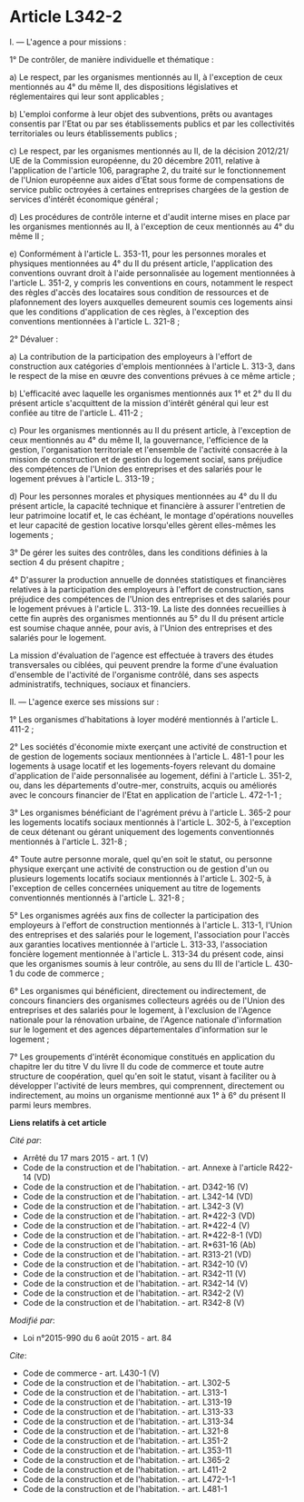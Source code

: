 # Article L342-2

I. ― L'agence a pour missions : 

1° De contrôler, de manière individuelle et thématique : 

a) Le respect, par les organismes mentionnés au II, à l'exception de ceux mentionnés au 4° du même II, des dispositions
législatives et réglementaires qui leur sont applicables ; 

b) L'emploi conforme à leur objet des subventions, prêts ou avantages consentis par l'Etat ou par ses établissements publics
et par les collectivités territoriales ou leurs établissements publics ; 

c) Le respect, par les organismes mentionnés au II, de la décision 2012/21/ UE de la Commission européenne, du 20 décembre
2011, relative à l'application de l'article 106, paragraphe 2, du traité sur le fonctionnement de l'Union européenne aux
aides d'Etat sous forme de compensations de service public octroyées à certaines entreprises chargées de la gestion de
services d'intérêt économique général ; 

d) Les procédures de contrôle interne et d'audit interne mises en place par les organismes mentionnés au II, à l'exception de
ceux mentionnés au 4° du même II ; 

e) Conformément à l'article L. 353-11, pour les personnes morales et physiques mentionnées au 4° du II du présent article,
l'application des conventions ouvrant droit à l'aide personnalisée au logement mentionnées à l'article L. 351-2, y compris
les conventions en cours, notamment le respect des règles d'accès des locataires sous condition de ressources et de
plafonnement des loyers auxquelles demeurent soumis ces logements ainsi que les conditions d'application de ces règles, à
l'exception des conventions mentionnées à l'article L. 321-8 ; 

2° Dévaluer : 

a) La contribution de la participation des employeurs à l'effort de construction aux catégories d'emplois mentionnées à
l'article L. 313-3, dans le respect de la mise en œuvre des conventions prévues à ce même article ; 

b) L'efficacité avec laquelle les organismes mentionnés aux 1° et 2° du II du présent article s'acquittent de la mission
d'intérêt général qui leur est confiée au titre de l'article L. 411-2 ; 

c) Pour les organismes mentionnés au II du présent article, à l'exception de ceux mentionnés au 4° du même II, la
gouvernance, l'efficience de la gestion, l'organisation territoriale et l'ensemble de l'activité consacrée à la mission de
construction et de gestion du logement social, sans préjudice des compétences de l'Union des entreprises et des salariés pour
le logement prévues à l'article L. 313-19 ; 

d) Pour les personnes morales et physiques mentionnées au 4° du II du présent article, la capacité technique et financière à
assurer l'entretien de leur patrimoine locatif et, le cas échéant, le montage d'opérations nouvelles et leur capacité de
gestion locative lorsqu'elles gèrent elles-mêmes les logements ; 

3° De gérer les suites des contrôles, dans les conditions définies à la section 4 du présent chapitre ; 

4° D'assurer la production annuelle de données statistiques et financières relatives à la participation des employeurs à
l'effort de construction, sans préjudice des compétences de l'Union des entreprises et des salariés pour le logement prévues
à l'article L. 313-19. La liste des données recueillies à cette fin auprès des organismes mentionnés au 5° du II du présent
article est soumise chaque année, pour avis, à l'Union des entreprises et des salariés pour le logement. 

La mission d'évaluation de l'agence est effectuée à travers des études transversales ou ciblées, qui peuvent prendre la forme
d'une évaluation d'ensemble de l'activité de l'organisme contrôlé, dans ses aspects administratifs, techniques, sociaux et
financiers. 

II. ― L'agence exerce ses missions sur : 

1° Les organismes d'habitations à loyer modéré mentionnés à l'article L. 411-2 ; 

2° Les sociétés d'économie mixte exerçant une activité de construction et de gestion de logements sociaux mentionnées à
l'article L. 481-1 pour les logements à usage locatif et les logements-foyers relevant du domaine d'application de l'aide
personnalisée au logement, défini à l'article L. 351-2, ou, dans les départements d'outre-mer, construits, acquis ou
améliorés avec le concours financier de l'Etat en application de l'article L. 472-1-1 ; 

3° Les organismes bénéficiant de l'agrément prévu à l'article L. 365-2 pour les logements locatifs sociaux mentionnés à
l'article L. 302-5, à l'exception de ceux détenant ou gérant uniquement des logements conventionnés mentionnés à l'article L.
321-8 ; 

4° Toute autre personne morale, quel qu'en soit le statut, ou personne physique exerçant une activité de construction ou de
gestion d'un ou plusieurs logements locatifs sociaux mentionnés à l'article L. 302-5, à l'exception de celles concernées
uniquement au titre de logements conventionnés mentionnés à l'article L. 321-8 ; 

5° Les organismes agréés aux fins de collecter la participation des employeurs à l'effort de construction mentionnés à
l'article L. 313-1, l'Union des entreprises et des salariés pour le logement, l'association pour l'accès aux garanties
locatives mentionnée à l'article L. 313-33, l'association foncière logement mentionnée à l'article L. 313-34 du présent code,
ainsi que les organismes soumis à leur contrôle, au sens du III de l'article L. 430-1 du code de commerce ; 

6° Les organismes qui bénéficient, directement ou indirectement, de concours financiers des organismes collecteurs agréés ou
de l'Union des entreprises et des salariés pour le logement, à l'exclusion de l'Agence nationale pour la rénovation urbaine,
de l'Agence nationale d'information sur le logement et des agences départementales d'information sur le logement ; 

7° Les groupements d'intérêt économique constitués en application du chapitre Ier du titre V du livre II du code de commerce
et toute autre structure de coopération, quel qu'en soit le statut, visant à faciliter ou à développer l'activité de leurs
membres, qui comprennent, directement ou indirectement, au moins un organisme mentionné aux 1° à 6° du présent II parmi leurs
membres.

**Liens relatifs à cet article**

_Cité par_:

  - Arrêté du 17 mars 2015 - art. 1 (V)
  - Code de la construction et de l'habitation. - art. Annexe à l'article R422-14 (VD)
  - Code de la construction et de l'habitation. - art. D342-16 (V)
  - Code de la construction et de l'habitation. - art. L342-14 (VD)
  - Code de la construction et de l'habitation. - art. L342-3 (V)
  - Code de la construction et de l'habitation. - art. R*422-3 (VD)
  - Code de la construction et de l'habitation. - art. R*422-4 (V)
  - Code de la construction et de l'habitation. - art. R*422-8-1 (VD)
  - Code de la construction et de l'habitation. - art. R*631-16 (Ab)
  - Code de la construction et de l'habitation. - art. R313-21 (VD)
  - Code de la construction et de l'habitation. - art. R342-10 (V)
  - Code de la construction et de l'habitation. - art. R342-11 (V)
  - Code de la construction et de l'habitation. - art. R342-14 (V)
  - Code de la construction et de l'habitation. - art. R342-2 (V)
  - Code de la construction et de l'habitation. - art. R342-8 (V)

_Modifié par_:

  - Loi n°2015-990 du 6 août 2015 - art. 84

_Cite_:

  - Code de commerce - art. L430-1 (V)
  - Code de la construction et de l'habitation. - art. L302-5
  - Code de la construction et de l'habitation. - art. L313-1
  - Code de la construction et de l'habitation. - art. L313-19
  - Code de la construction et de l'habitation. - art. L313-33
  - Code de la construction et de l'habitation. - art. L313-34
  - Code de la construction et de l'habitation. - art. L321-8
  - Code de la construction et de l'habitation. - art. L351-2
  - Code de la construction et de l'habitation. - art. L353-11
  - Code de la construction et de l'habitation. - art. L365-2
  - Code de la construction et de l'habitation. - art. L411-2
  - Code de la construction et de l'habitation. - art. L472-1-1
  - Code de la construction et de l'habitation. - art. L481-1
